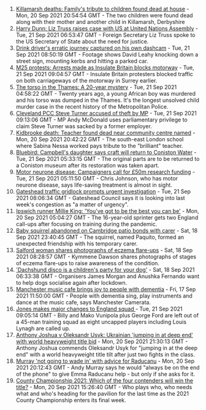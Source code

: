 1. [Killamarsh deaths: Family's tribute to children found dead at house](https://www.bbc.co.uk/news/uk-england-derbyshire-58622164?at_medium=RSS&at_campaign=KARANGA) - Mon, 20 Sep 2021 20:54:54 GMT - The two children were found dead along with their mother and another child in Killamarsh, Derbyshire
2. [Harry Dunn: Liz Truss raises case with US at United Nations Assembly](https://www.bbc.co.uk/news/uk-england-northamptonshire-58635771?at_medium=RSS&at_campaign=KARANGA) - Tue, 21 Sep 2021 06:53:47 GMT - Foreign Secretary Liz Truss spoke to the US Secretary of State about the need for justice.
3. [Drink driver's erratic journey captured on his own dashcam](https://www.bbc.co.uk/news/uk-england-bristol-58629745?at_medium=RSS&at_campaign=KARANGA) - Tue, 21 Sep 2021 08:50:19 GMT - Footage shows David Leahy knocking down a street sign, mounting kerbs and hitting a parked car.
4. [M25 protests: Arrests made as Insulate Britain blocks motorway](https://www.bbc.co.uk/news/uk-england-surrey-58636399?at_medium=RSS&at_campaign=KARANGA) - Tue, 21 Sep 2021 09:04:57 GMT - Insulate Britain protesters blocked traffic on both carriageways of the motorway in Surrey earlier.
5. [The torso in the Thames: A 20-year mystery](https://www.bbc.co.uk/news/uk-58415046?at_medium=RSS&at_campaign=KARANGA) - Tue, 21 Sep 2021 04:58:22 GMT - Twenty years ago, a young African boy was murdered and his torso was dumped in the Thames. It's the longest unsolved child murder case in the recent history of the Metropolitan Police.
6. [Cleveland PCC Steve Turner accused of theft by MP](https://www.bbc.co.uk/news/uk-england-tees-58637507?at_medium=RSS&at_campaign=KARANGA) - Tue, 21 Sep 2021 09:13:06 GMT - MP Andy McDonald uses parliamentary privilege to claim Steve Turner was sacked by a former employer.
7. [Kidbrooke death: Teacher found dead near community centre named](https://www.bbc.co.uk/news/uk-england-london-58631097?at_medium=RSS&at_campaign=KARANGA) - Mon, 20 Sep 2021 20:42:22 GMT - The south-east London school where Sabina Nessa worked pays tribute to the "brilliant" teacher.
8. [Bluebird: Campbell's daughter says craft will return to Coniston Water](https://www.bbc.co.uk/news/uk-england-cumbria-58632814?at_medium=RSS&at_campaign=KARANGA) - Tue, 21 Sep 2021 05:33:15 GMT - The original parts are to be returned to a Coniston museum after its restoration was taken apart.
9. [Motor neurone disease: Campaigners call for £50m research funding](https://www.bbc.co.uk/news/uk-england-birmingham-58631176?at_medium=RSS&at_campaign=KARANGA) - Tue, 21 Sep 2021 05:11:50 GMT - Chris Johnson, who has motor neurone disease, says life-saving treatment is almost in sight.
10. [Gateshead traffic gridlock prompts urgent investigation](https://www.bbc.co.uk/news/uk-england-tyne-58635656?at_medium=RSS&at_campaign=KARANGA) - Tue, 21 Sep 2021 08:06:34 GMT - Gateshead Council says it is looking into last week's congestion as "a matter of urgency".
11. [Ipswich runner Millie King: 'You've got to be the best you can be'](https://www.bbc.co.uk/news/uk-england-suffolk-58587558?at_medium=RSS&at_campaign=KARANGA) - Mon, 20 Sep 2021 05:04:27 GMT - The 16-year-old sprinter gets two England call-ups after focusing on training during the pandemic.
12. [Baby squirrel abandoned on Cambridge patio bonds with carer](https://www.bbc.co.uk/news/uk-england-cambridgeshire-58599762?at_medium=RSS&at_campaign=KARANGA) - Sat, 18 Sep 2021 23:40:45 GMT - The squirrel, named Paquito, formed an unexpected friendship with his temporary carer.
13. [Salford woman shares photographs of eczema flare-ups](https://www.bbc.co.uk/news/uk-england-manchester-58604788?at_medium=RSS&at_campaign=KARANGA) - Sat, 18 Sep 2021 08:28:57 GMT - Kymmene Dawson shares photographs of stages of eczema flare-ups to raise awareness of the condition.
14. ['Dachshund disco is a children's party for your dog'](https://www.bbc.co.uk/news/uk-england-leicestershire-58547748?at_medium=RSS&at_campaign=KARANGA) - Sat, 18 Sep 2021 06:33:38 GMT - Organisers James Morgan and Anushka Fernando want to help dogs socialise again after lockdown.
15. [Manchester music cafe brings joy to people with dementia](https://www.bbc.co.uk/news/uk-england-manchester-58595926?at_medium=RSS&at_campaign=KARANGA) - Fri, 17 Sep 2021 11:50:00 GMT - People with dementia sing, play instruments and dance at the music cafe, says Manchester Camerata.
16. [Jones makes major changes to England squad ](https://www.bbc.co.uk/sport/rugby-union/58635746?at_medium=RSS&at_campaign=KARANGA) - Tue, 21 Sep 2021 09:05:14 GMT - Billy and Mako Vunipola plus George Ford are left out of a 45-man training squad as eight uncapped players including Louis Lynagh are called up.
17. [Anthony Joshua v Oleksandr Usyk: Ukrainian 'jumping in at deep end' with world heavyweight title bid](https://www.bbc.co.uk/sport/boxing/58630892?at_medium=RSS&at_campaign=KARANGA) - Mon, 20 Sep 2021 21:30:13 GMT - Anthony Joshua commends Oleksandr Usyk for "jumping in at the deep end" with a world heavyweight title tilt after just two fights in the class.
18. [Murray 'not going to wade in' with advice for Raducanu](https://www.bbc.co.uk/sport/tennis/58633034?at_medium=RSS&at_campaign=KARANGA) - Mon, 20 Sep 2021 20:12:43 GMT - Andy Murray says he would "always be on the end of the phone" to give Emma Raducanu help - but only if she asks for it.
19. [County Championship 2021: Which of the four contenders will win the title?](https://www.bbc.co.uk/sport/cricket/58619733?at_medium=RSS&at_campaign=KARANGA) - Mon, 20 Sep 2021 15:26:40 GMT - Who plays who, who needs what and who's heading for the pavilion for the last time as the 2021 County Championship enters its final week.
